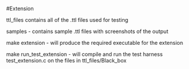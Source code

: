 #Extension

ttl_files contains all of the .ttl files used for testing

samples - contains sample .ttl files with screenshots of the output

make extension - will produce the required executable for the extension

make run_test_extension - will compile and run the test harness test_extension.c on the files in ttl_files/Black_box